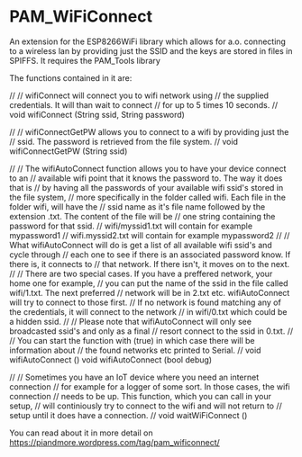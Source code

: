 # PAM_WiFiConnect

An extension for the ESP8266WiFi library which allows for a.o. connecting to a wireless lan by providing just the SSID and the keys are stored in files in SPIFFS.
It requires the PAM_Tools library

The functions contained in it are:

//
// wifiConnect will connect you to wifi network using
// the supplied credentials. It will than wait to connect
// for up to 5 times 10 seconds. 
//
void wifiConnect (String ssid, String password)

//
// wifiConnectGetPW allows you to connect to a wifi by providing just the
// ssid. The password is retrieved from the file system.
//
void wifiConnectGetPW (String ssid)

//
// The wifiAutoConnect function allows you to have your device connect to an
// available wifi point that it knows the password to. The way it does that is
// by having all the passwords of your available wifi ssid's stored in the file system,
// more specifically in the folder called wifi. Each file in the folder wifi, will have the
// ssid name as it's file name followed by the extension .txt. The content of the file will be
// one string containing the password for that ssid.
// wifi/myssid1.txt will contain for example mypassword1
// wifi.myssid2.txt will contain for example mypassword2
//
// What wifiAutoConnect will do is get a list of all available wifi ssid's and cycle through
// each one to see if there is an associated password know. If there is, it connects to
// that network. If there isn't, it moves on to the next.
//
// There are two special cases. If you have a preffered network, your home one for example,
// you can put the name of the ssid in the file called wifi/1.txt. The next preferred 
// network will be in 2.txt etc. wifiAutoConnect will try to connect to those first.
// If no network is found matching any of the credentials, it will connect to the network
// in wifi/0.txt which could be a hidden ssid.
//
// Please note that wifiAutoConnect will only see broadcasted ssid's and only as a final
// resort connect to the ssid in 0.txt.
//
// You can start the function with (true) in which case there will be information about
// the found networks etc printed to Serial.
//
void wifiAutoConnect ()
void wifiAutoConnect (bool debug)

//
// Sometimes you have an IoT device where you need an internet connection
// for example for a logger of some sort. In those cases, the wifi connection
// needs to be up. This function, which you can call in your setup,
// will continiously try to connect to the wifi and will not return to
// setup until it does have a connection.
//
void waitWiFiConnect ()

You can read about it in more detail on https://piandmore.wordpress.com/tag/pam_wificonnect/
